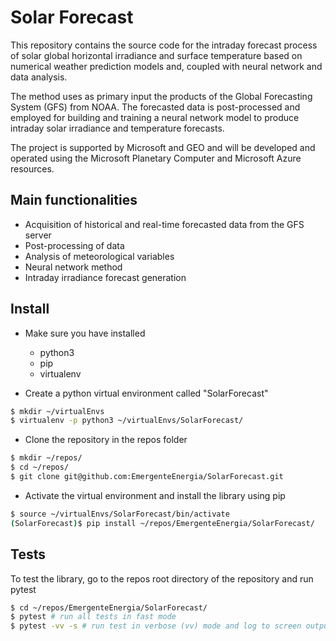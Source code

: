 # Solar Forecast
This repository contains the source code for the intraday forecast process of solar global horizontal irradiance and surface temperature based on numerical weather prediction models and, coupled with neural network and data analysis.

The method uses as primary input the products of the Global Forecasting System (GFS) from NOAA. The forecasted data is post-processed and employed for building and training a neural network model to produce intraday solar irradiance and temperature forecasts. 

The project is supported by Microsoft and GEO and will be developed and operated using the Microsoft Planetary Computer and Microsoft Azure resources.

## Main functionalities

* Acquisition of historical and real-time forecasted data from the GFS server
* Post-processing of data
* Analysis of meteorological variables
* Neural network method
* Intraday irradiance forecast generation

## Install

* Make sure you have installed 
    - python3
    - pip 
    - virtualenv

* Create a python virtual environment called "SolarForecast"

```bash
$ mkdir ~/virtualEnvs
$ virtualenv -p python3 ~/virtualEnvs/SolarForecast/
```

* Clone the repository in the repos folder 

```bash
$ mkdir ~/repos/
$ cd ~/repos/
$ git clone git@github.com:EmergenteEnergia/SolarForecast.git
```

* Activate the virtual environment and install the library using pip

```bash
$ source ~/virtualEnvs/SolarForecast/bin/activate
(SolarForecast)$ pip install ~/repos/EmergenteEnergia/SolarForecast/
```

## Tests

To test the library, go to the repos root directory of the repository and run pytest

```bash
$ cd ~/repos/EmergenteEnergia/SolarForecast/
$ pytest # run all tests in fast mode
$ pytest -vv -s # run test in verbose (vv) mode and log to screen output (s) 
```

